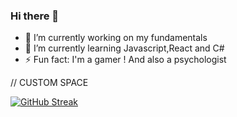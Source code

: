 ### Hi there 👋

- 🔭 I’m currently working on my fundamentals  
- 🌱 I’m currently learning Javascript,React and C#
- ⚡ Fun fact: I'm a gamer ! And also a psychologist 

// CUSTOM SPACE


 [![GitHub Streak](https://streak-stats.demolab.com/?user=HerHex)](https://git.io/streak-stats)

<!--
**HerHex/HerHex** is a ✨ _special_ ✨ repository because its `README.md` (this file) appears on your GitHub profile.

Here are some ideas to get you started:
https://www.codewars.com/users/HerHex/badges/small
- 🔭 I’m currently working on my fundamentals
- 🌱 I’m currently learning Javascript,React and C#
- ⚡ Fun fact: ...
-->

